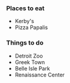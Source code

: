 ### Places to eat
 - Kerby's
 - Pizza Papalis

### Things to do
 - Detroit Zoo
 - Greek Town
 - Belle Isle Park
 - Renaissance Center
